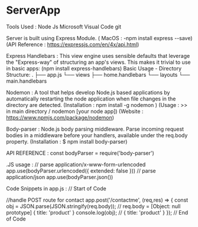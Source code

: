 # ServerApp



 Tools Used : 
  Node Js 
  Microsoft Visual Code
  git
  
  Server is built using Express Module. ( MacOS : -npm install express --save) (API Reference : https://expressjs.com/en/4x/api.html)
  
   Express Handlebars : This view engine uses sensible defaults that leverage the "Express-way" of structuring an app's views. This makes it trivial to use in basic apps: (npm install express-handlebars)
    Basic Usage -
           Directory Structure:
                                 .
                                 ├── app.js
                                 └── views
                                     ├── home.handlebars
                                     └── layouts
                                         └── main.handlebars



Nodemon :  A tool that helps develop Node.js based applications by automatically restarting the node application when file changes in the directory are detected. (Installation : npm install -g nodemon ) (Usage : >> <nodemon> in main directory / nodemon [your node app]) (Website :
https://www.npmjs.com/package/nodemon)

Body-parser : Node.js body parsing middleware. Parse incoming request bodies in a middleware before your handlers, available under the req.body property.
(Installation : $ npm install body-parser)

API REFERENCE : 
const bodyParser = require('body-parser')

.JS usage : 
// parse application/x-www-form-urlencoded
   app.use(bodyParser.urlencoded({ extended: false }))
// parse application/json
   app.use(bodyParser.json())
   
   Code Snippets in app.js : 
   // Start of Code 
   
   //handle POST route for contact 
app.post('/contactme', (req,res) => {
    const obj = JSON.parse(JSON.stringify(req.body));  // req.body = [Object: null prototype] { title: 'product' }
    console.log(obj); // { title: 'product' }
});
   // End of Code
   
